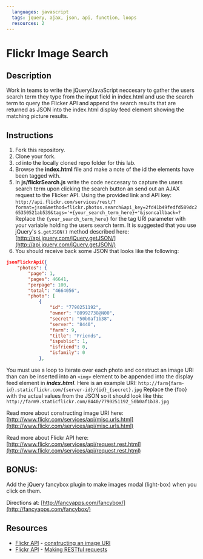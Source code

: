 ```yaml
---
  languages: javascript
  tags: jquery, ajax, json, api, function, loops
  resources: 2
---
```


# Flickr Image Search

## Description

Work in teams to write the jQuery/JavaScript neccesary to gather the users search term they type from the input field in index.html and use the search term to query the Flicker API and append the search results that are returned as JSON into the index.html display feed element showing the matching picture results.

## Instructions

1. Fork this repository.
2. Clone your fork.
3. `cd` into the locally cloned repo folder for this lab.
4. Browse the **index.html** file and make a note of the id the elements have been tagged with.
5. In **js/flickrSearch.js** write the code neccesary to capture the users search term upon clicking the search button an send out an AJAX request to the Flicker API. Using the provided link and API key:
`http://api.flickr.com/services/rest/?format=json&method=flickr.photos.search&api_key=2fd41b49fedfd589dc265350521ab539&tags='+{your_search_term_here}+'&jsoncallback=?`
Replace the `{your_search_term_here}` for the tag URI parameter with your variable holding the users search term. It is suggested that you use jQuery's `$.getJSON()` method described here: [http://api.jquery.com/jQuery.getJSON/](http://api.jquery.com/jQuery.getJSON/)
6. You should receive back some JSON that looks like the following:
```JSON
jsonFlickrApi({
    "photos": {
        "page": 1,
        "pages": 46641,
        "perpage": 100,
        "total": "4664056",
        "photo": [
            {
                "id": "7790251192",
                "owner": "80992738@N00",
                "secret": "50b0af1b38",
                "server": "8440",
                "farm": 9,
                "title": "Friends",
                "ispublic": 1,
                "isfriend": 0,
                "isfamily": 0
            },
```

You must use a loop to iterate over each photo and construct an image URI than can be inserted into an `<img>` element to be appended into the display feed element in ***index.html***. Here is an example URI:
`http://farm{farm-id}.staticflickr.com/{server-id}/{id}_{secret}.jpg`
Replace the {foo} with the actual values from the JSON so it should look like this:
`http://farm9.staticflickr.com/8440/7790251192_50b0af1b38.jpg`

Read more about constructing image URI here: [http://www.flickr.com/services/api/misc.urls.html](http://www.flickr.com/services/api/misc.urls.html)

Read more about Flickr API here: [http://www.flickr.com/services/api/request.rest.html](http://www.flickr.com/services/api/request.rest.html)

## BONUS:

Add the jQuery fancybox plugin to make images modal (light-box) when you click on them.

Directions at: [http://fancyapps.com/fancybox/](http://fancyapps.com/fancybox/)

## Resources
* [Flickr API](https://www.flickr.com/services/api/) - [constructing an image URI](https://www.flickr.com/services/api/misc.urls.html)
* [Flickr API](https://www.flickr.com/services/api/) - [Making RESTful requests](https://www.flickr.com/services/api/request.rest.html)
